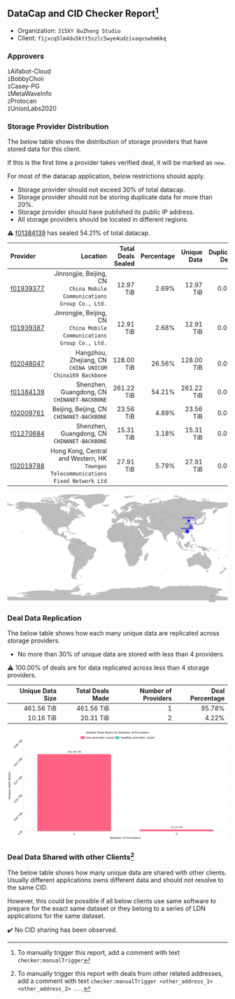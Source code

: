 ## DataCap and CID Checker Report[^1]
 - Organization: `315XY BuZheng Studio`
 - Client: `f1jxcq5lm4du5ktt5szlc5wye4udzivaqvswhm6kq`
### Approvers
`1`Aifabot-Cloud<br/>`1`BobbyChoii<br/>`1`Casey-PG<br/>`1`MetaWaveInfo<br/>`2`Protocan<br/>`1`UnionLabs2020

### Storage Provider Distribution
The below table shows the distribution of storage providers that have stored data for this client.

If this is the first time a provider takes verified deal, it will be marked as `new`.

For most of the datacap application, below restrictions should apply.
 - Storage provider should not exceed 30% of total datacap.
 - Storage provider should not be storing duplicate data for more than 20%.
 - Storage provider should have published its public IP address.
 - All storage providers should be located in different regions.

⚠️ [f01384139](https://filfox.info/en/address/f01384139) has sealed 54.21% of total datacap.

| Provider                                              |                                                                              Location | Total Deals Sealed | Percentage | Unique Data | Duplicate Deals |
| :---------------------------------------------------- | ------------------------------------------------------------------------------------: | -----------------: | ---------: | ----------: | --------------: |
| [f01939377](https://filfox.info/en/address/f01939377) |             Jinrongjie, Beijing, CN<br/>`China Mobile Communications Group Co., Ltd.` |          12.97 TiB |      2.69% |   12.97 TiB |           0.00% |
| [f01939387](https://filfox.info/en/address/f01939387) |             Jinrongjie, Beijing, CN<br/>`China Mobile Communications Group Co., Ltd.` |          12.91 TiB |      2.68% |   12.91 TiB |           0.00% |
| [f02048047](https://filfox.info/en/address/f02048047) |                           Hangzhou, Zhejiang, CN<br/>`CHINA UNICOM China169 Backbone` |         128.00 TiB |     26.56% |  128.00 TiB |           0.00% |
| [f01384139](https://filfox.info/en/address/f01384139) |                                       Shenzhen, Guangdong, CN<br/>`CHINANET-BACKBONE` |         261.22 TiB |     54.21% |  261.22 TiB |           0.00% |
| [f02009761](https://filfox.info/en/address/f02009761) |                                          Beijing, Beijing, CN<br/>`CHINANET-BACKBONE` |          23.56 TiB |      4.89% |   23.56 TiB |           0.00% |
| [f01270684](https://filfox.info/en/address/f01270684) |                                       Shenzhen, Guangdong, CN<br/>`CHINANET-BACKBONE` |          15.31 TiB |      3.18% |   15.31 TiB |           0.00% |
| [f02019788](https://filfox.info/en/address/f02019788) | Hong Kong, Central and Western, HK<br/>`Towngas Telecommunications Fixed Network Ltd` |          27.91 TiB |      5.79% |   27.91 TiB |           0.00% |

<img src="https://raw.githubusercontent.com/data-preservation-programs/filplus-checker-assets/main/filecoin-project/filecoin-plus-large-datasets/issues/1045/1679852609866.png"/>

### Deal Data Replication
The below table shows how each many unique data are replicated across storage providers.

- No more than 30% of unique data are stored with less than 4 providers.

⚠️ 100.00% of deals are for data replicated across less than 4 storage providers.

| Unique Data Size | Total Deals Made | Number of Providers | Deal Percentage |
| ---------------: | ---------------: | ------------------: | --------------: |
|       461.56 TiB |       461.56 TiB |                   1 |          95.78% |
|        10.16 TiB |        20.31 TiB |                   2 |           4.22% |

<img src="https://raw.githubusercontent.com/data-preservation-programs/filplus-checker-assets/main/filecoin-project/filecoin-plus-large-datasets/issues/1045/1679852610593.png"/>

### Deal Data Shared with other Clients[^3]
The below table shows how many unique data are shared with other clients.
Usually different applications owns different data and should not resolve to the same CID.

However, this could be possible if all below clients use same software to prepare for the exact same dataset or they belong to a series of LDN applications for the same dataset.

✔️ No CID sharing has been observed.

[^1]: To manually trigger this report, add a comment with text `checker:manualTrigger`

[^2]: Deals from those addresses are combined into this report as they are specified with `checker:manualTrigger`

[^3]: To manually trigger this report with deals from other related addresses, add a comment with text `checker:manualTrigger <other_address_1> <other_address_2> ...`
